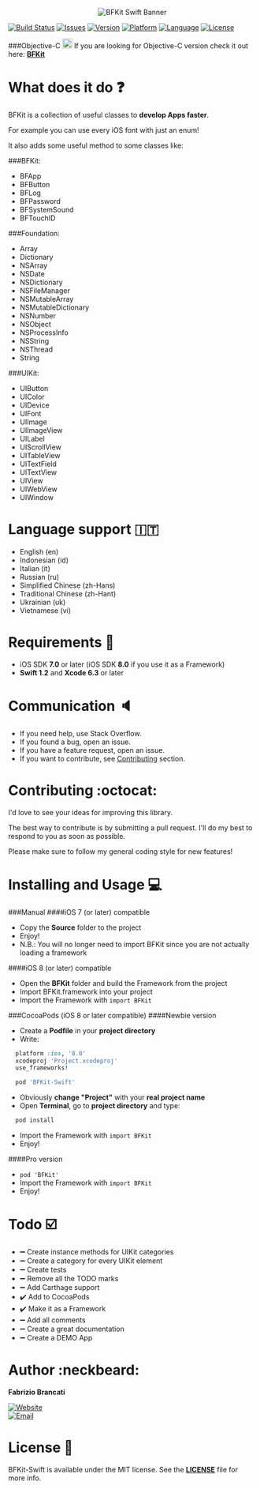 <p align="center"><img src="http://github.fabriziobrancati.com/bfkit/resources/banner-swift.png" alt="BFKit Swift Banner"></p>

[![Build Status](https://travis-ci.org/FabrizioBrancati/BFKit-Swift.svg?branch=master)](https://travis-ci.org/FabrizioBrancati/BFKit-Swift)
[![Issues](https://img.shields.io/github/issues/FabrizioBrancati/BFKit-Swift.svg?style=flat)](https://github.com/FabrizioBrancati/BFKit-Swift/issues)
[![Version](https://img.shields.io/cocoapods/v/BFKit-Swift.svg?style=flat)][CocoaDocs]
[![Platform](https://img.shields.io/badge/platform-iOS-000000.svg)][CocoaDocs]
[![Language](https://img.shields.io/badge/language-Swift-orange.svg)](https://developer.apple.com/swift/)
[![License](https://img.shields.io/badge/license-MIT%20License-lightgrey.svg)](https://github.com/FabrizioBrancati/BBFKit-Swift/blob/master/LICENSE)

###Objective-C <img src="http://github.fabriziobrancati.com/bfkit/resources/objc-icon.png" height="20" width="20">
If you are looking for Objective-C version check it out here: **[BFKit](https://github.com/FabrizioBrancati/BFKit)**

What does it do :question:
==========================
BFKit is a collection of useful classes to **develop Apps faster**.

For example you can use every iOS font with just an enum!

It also adds some useful method to some classes like:

###BFKit:
- BFApp
- BFButton
- BFLog
- BFPassword
- BFSystemSound
- BFTouchID

###Foundation:
- Array
- Dictionary
- NSArray
- NSDate
- NSDictionary
- NSFileManager
- NSMutableArray
- NSMutableDictionary
- NSNumber
- NSObject
- NSProcessInfo
- NSString
- NSThread
- String

###UIKit:
- UIButton
- UIColor
- UIDevice
- UIFont
- UIImage
- UIImageView
- UILabel
- UIScrollView
- UITableView
- UITextField
- UITextView
- UIView
- UIWebView
- UIWindow

Language support :it:
=====================
- English (en)
- Indonesian (id)
- Italian (it)
- Russian (ru)
- Simplified Chinese (zh-Hans)
- Traditional Chinese (zh-Hant)
- Ukrainian (uk)
- Vietnamese (vi)

Requirements :iphone:
=====================
- iOS SDK **7.0** or later (iOS SDK **8.0** if you use it as a Framework)
- **Swift 1.2** and **Xcode 6.3** or later

Communication :speaker:
=======================
- If you need help, use Stack Overflow.
- If you found a bug, open an issue.
- If you have a feature request, open an issue.
- If you want to contribute, see [Contributing](https://github.com/FabrizioBrancati/BFKit-Swift#contributing-octocat) section.

Contributing :octocat:
======================
I'd love to see your ideas for improving this library.

The best way to contribute is by submitting a pull request.
I'll do my best to respond to you as soon as possible.

Please make sure to follow my general coding style for new features!

Installing and Usage :computer:
===============================
###Manual
####iOS 7 (or later) compatible
- Copy the **Source** folder to the project
- Enjoy!
- N.B.: You will no longer need to import BFKit since you are not actually loading a framework

####iOS 8 (or later) compatible
- Open the **BFKit** folder and build the Framework from the project
- Import BFKit.framework into your project
- Import the Framework with ```import BFKit```

###CocoaPods (iOS 8 or later compatible)
####Newbie version
- Create a **Podfile** in your **project directory**
- Write:
```ruby
  platform :ios, '8.0'
  xcodeproj 'Project.xcodeproj'
  use_frameworks!

  pod 'BFKit-Swift'
```
- Obviously **change "Project"**  with your **real project name**
- Open **Terminal**, go to **project directory** and type:
```bash
  pod install
```
- Import the Framework with ```import BFKit```
- Enjoy!

####Pro version
- ```pod 'BFKit'```
- Import the Framework with ```import BFKit```
- Enjoy!

Todo :ballot_box_with_check:
============================
- :heavy_minus_sign: Create instance methods for UIKit categories
- :heavy_minus_sign: Create a category for every UIKit element
- :heavy_minus_sign: Create tests
- :heavy_minus_sign: Remove all the TODO marks
- :heavy_minus_sign: Add Carthage support
- :heavy_check_mark: Add to CocoaPods
- :heavy_check_mark: Make it as a Framework
- :heavy_minus_sign: Add all comments
- :heavy_minus_sign: Create a great documentation
- :heavy_minus_sign: Create a DEMO App

Author :neckbeard:
==================
**Fabrizio Brancati**

[![Website](https://img.shields.io/badge/website-fabriziobrancati.com-4fb0c8.svg)](http://www.fabriziobrancati.com)
<br>
[![Email](https://img.shields.io/badge/email-fabrizio.brancati%40gmail.com-green.svg)](mailto:fabrizio.brancati@gmail.com)

License :scroll:
================
BFKit-Swift is available under the MIT license. See the **[LICENSE](https://github.com/FabrizioBrancati/BFKit-Swift/blob/master/LICENSE)** file for more info.

[CocoaDocs]: http://cocoadocs.org/docsets/BFKit-Swift/1.0.0/
